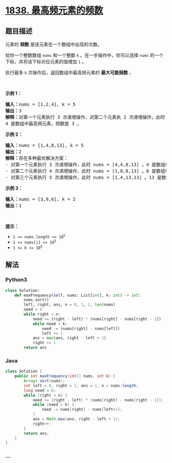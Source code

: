 # [1838. 最高频元素的频数](https://leetcode-cn.com/problems/frequency-of-the-most-frequent-element)



## 题目描述

<!-- 这里写题目描述 -->

<p>元素的 <strong>频数</strong> 是该元素在一个数组中出现的次数。</p>

<p>给你一个整数数组 <code>nums</code> 和一个整数 <code>k</code> 。在一步操作中，你可以选择 <code>nums</code> 的一个下标，并将该下标对应元素的值增加 <code>1</code> 。</p>

<p>执行最多 <code>k</code> 次操作后，返回数组中最高频元素的 <strong>最大可能频数</strong> <em>。</em></p>

<p> </p>

<p><strong>示例 1：</strong></p>

<pre>
<strong>输入：</strong>nums = [1,2,4], k = 5
<strong>输出：</strong>3<strong>
解释：</strong>对第一个元素执行 3 次递增操作，对第二个元素执 2 次递增操作，此时 nums = [4,4,4] 。
4 是数组中最高频元素，频数是 3 。</pre>

<p><strong>示例 2：</strong></p>

<pre>
<strong>输入：</strong>nums = [1,4,8,13], k = 5
<strong>输出：</strong>2
<strong>解释：</strong>存在多种最优解决方案：
- 对第一个元素执行 3 次递增操作，此时 nums = [4,4,8,13] 。4 是数组中最高频元素，频数是 2 。
- 对第二个元素执行 4 次递增操作，此时 nums = [1,8,8,13] 。8 是数组中最高频元素，频数是 2 。
- 对第三个元素执行 5 次递增操作，此时 nums = [1,4,13,13] 。13 是数组中最高频元素，频数是 2 。
</pre>

<p><strong>示例 3：</strong></p>

<pre>
<strong>输入：</strong>nums = [3,9,6], k = 2
<strong>输出：</strong>1
</pre>

<p> </p>

<p><strong>提示：</strong></p>

<ul>
	<li><code>1 <= nums.length <= 10<sup>5</sup></code></li>
	<li><code>1 <= nums[i] <= 10<sup>5</sup></code></li>
	<li><code>1 <= k <= 10<sup>5</sup></code></li>
</ul>


## 解法

<!-- 这里可写通用的实现逻辑 -->

<!-- tabs:start -->

### **Python3**

<!-- 这里可写当前语言的特殊实现逻辑 -->

```python
class Solution:
    def maxFrequency(self, nums: List[int], k: int) -> int:
        nums.sort()
        left, right, ans, n = 0, 1, 1, len(nums)
        need = 0
        while right < n:
            need += (right - left) * (nums[right] - nums[right - 1])
            while need > k:
                need -= (nums[right] - nums[left])
                left += 1
            ans = max(ans, right - left + 1)
            right += 1
        return ans
```

### **Java**

<!-- 这里可写当前语言的特殊实现逻辑 -->

```java
class Solution {
    public int maxFrequency(int[] nums, int k) {
        Arrays.sort(nums);
        int left = 0, right = 1, ans = 1, n = nums.length;
        long need = 0;
        while (right < n) {
            need += (right - left) * (nums[right] - nums[right - 1]);
            while (need > k) {
                need -= nums[right] - nums[left++];
            }
            ans = Math.max(ans, right - left + 1);
            right++;
        }
        return ans;                                              
    }
}
```

### **...**

```

```

<!-- tabs:end -->
